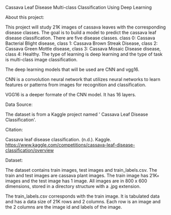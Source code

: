 Cassava Leaf Disease Multi-class Classification Using Deep Learning

About this project:

This project will study 21K images of cassava leaves with the corresponding disease classes. The goal is to build a model to predict the cassava leaf disease classification. There are five disease classes. class 0: Cassava Bacterial Blight disease, class 1: Cassava Brown Streak Disease, class 2: Cassava Green Mottle disease, class 3: Cassava Mosaic Disease disease, class 4: Healthy. The type of learning is deep learning and the type of task is multi-class image classification.

The deep learning models that will be used are CNN and vgg16.

CNN is a convolution neural network that utilizes neural networks to learn features or patterns from images for recognition and classification.

VGG16 is a deeper formate of the CNN model. It has 16 layers.

 Data Source: 

  The dataset is from a Kaggle project named ' Cassava Leaf Disease Classification'.

 Citation: 

  Cassava leaf disease classification. (n.d.). Kaggle. https://www.kaggle.com/competitions/cassava-leaf-disease-classification/overview

 Dataset: 
  
  The dataset contains train images, test images and train_labels.csv. The train and test images are cassava plant images. The train image has 21K+ images and the test image has 1 image. All images are in 800 x 600 dimensions, stored in a directory structure with a .jpg extension.

  The train_labels.csv corresponds with the train image. It is tabulated data and has a data size of 21K rows and 2 columns. Each row is an image and the 2 columns are the image id and labels of the image.
